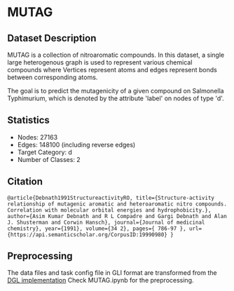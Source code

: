 # MUTAG

## Dataset Description

MUTAG is a collection of nitroaromatic compounds. In this dataset, a single large heterogenous graph is used to represent various chemical compounds where Vertices represent atoms and edges represent bonds between corresponding atoms.

The goal is to predict the mutagenicity of a given compound on Salmonella Typhimurium, which is denoted by the attribute 'label' on nodes of type 'd'.

## Statistics 
- Nodes: 27163
- Edges: 148100 (including reverse edges)
- Target Category: d
- Number of Classes: 2


## Citation

`@article{Debnath1991StructureactivityRO,
  title={Structure-activity relationship of mutagenic aromatic and heteroaromatic nitro compounds. Correlation with molecular orbital energies and hydrophobicity.},
  author={Asim Kumar Debnath and R L Compadre and Gargi Debnath and Alan J. Shusterman and Corwin Hansch},
  journal={Journal of medicinal chemistry},
  year={1991},
  volume={34 2},
  pages={
          786-97
        },
  url={https://api.semanticscholar.org/CorpusID:19990980}
}` 

## Preprocessing
The data files and task config file in GLI format are transformed from the [DGL implementation](https://docs.dgl.ai/generated/dgl.data.MUTAGDataset.html#dgl.data.MUTAGDataset) Check MUTAG.ipynb for the preprocessing.

